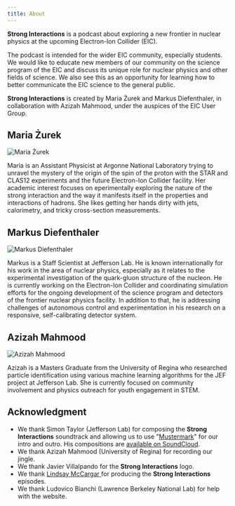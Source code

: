 ```yaml
---
title: About
---
```


**Strong Interactions** is a podcast about exploring a new frontier in nuclear physics at the upcoming Electron-Ion Collider (EIC). 

The podcast is intended for the wider EIC community, especially students. We would like to educate new members of our community on the science program of the EIC and discuss its unique role for nuclear physics and other fields of science. We also see this as an opportunity for learning how to better communicate the EIC science to the general public. 

**Strong Interactions** is created by Maria Żurek and Markus Diefenthaler, in collaboration with Azizah Mahmood, under the auspices of the EIC User Group. 


## Maria Żurek

![Maria Żurek](/images/profile/maria.png)

Maria is an Assistant Physicist at Argonne National Laboratory trying to unravel the mystery of the origin of the spin of the proton with the STAR and CLAS12 experiments and the future Electron-Ion Collider facility.
Her academic interest focuses on eperimentally exploring the nature of the strong interaction and the way it manifests itself in the properties and interactions of hadrons. She likes getting her hands dirty with jets, calorimetry, and tricky cross-section measurements.  

## Markus Diefenthaler

![Markus Diefenthaler](/images/profile/markus.jpg)

Markus is a Staff Scientist at Jefferson Lab. He is known internationally for his work in the area of nuclear physics, especially as it relates to the experimental investigation of the quark-gluon structure of the nucleon. He is currently working on the Electron-Ion Collider and coordinating simulation efforts for the ongoing development of the science program and detectors of the frontier nuclear physics facility. In addition to that, he is addressing challenges of autonomous control and experimentation in his research on a responsive, self-calibrating detector system.

## Azizah Mahmood 

![Azizah Mahmood](/images/profile/azizah.png)

Azizah is a Masters Graduate from the University of Regina who researched particle identification using various machine learning algorithms for the JEF project at Jefferson Lab. She is currently focused on community involvement and physics outreach for youth engagement in STEM. 

## Acknowledgment

* We thank Simon Taylor (Jefferson Lab) for composing the **Strong Interactions** soundtrack and allowing us to use "[Mustermark](https://soundcloud.com/user-618336161/filaments-from-the-void)" for our intro and outro. His compositions are [available on SoundCloud](https://soundcloud.com/user-618336161). 
* We thank Azizah Mahmood (University of Regina) for recording our jingle. 
* We thank Javier Villalpando for the **Strong Interactions** logo. 
* We thank [Lindsay McCargar ](https://lindsaymccargar.com) for producing the **Strong Interactions** episodes. 
* We thank Ludovico Bianchi (Lawrence Berkeley National Lab) for help with the website.
